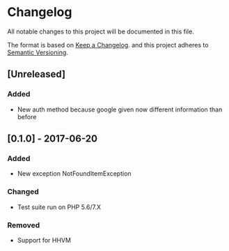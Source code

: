 # Changelog
All notable changes to this project will be documented in this file.

The format is based on [Keep a Changelog](http://keepachangelog.com/en/1.0.0/).
and this project adheres to [Semantic Versioning](http://semver.org/spec/v2.0.0.html).

## [Unreleased]
### Added
- New auth method because google given now different information than before

## [0.1.0] - 2017-06-20
### Added
- New exception NotFoundItemException

### Changed
- Test suite run on PHP 5.6/7.X

### Removed
- Support for HHVM
